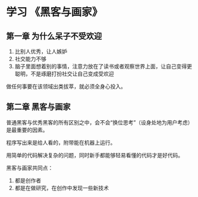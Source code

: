 # 学习 《黑客与画家》

## 第一章 为什么呆子不受欢迎

1. 比别人优秀，让人嫉妒
2. 社交能力不够
3. 脑子里面想着别的事情，注意力放在了读书或者观察世界上面，让自己变得更聪明，不是琢磨打扮社交让自己变成受欢迎

做任何事要在该领域出类拔萃，就必须全身心投入。

## 第二章 黑客与画家

普通黑客与优秀黑客的所有区别之中，会不会“换位思考”（设身处地为用户考虑）是最重要的因素。

程序写出来是给人看的，附带能在机器上运行。

用简单的代码解决复杂的问题，同时新手都能够轻易看懂的代码才是好代码。

黑客与画家共同点：

1. 都是创作者
2. 都是在做研究，在创作中发现一些新技术
